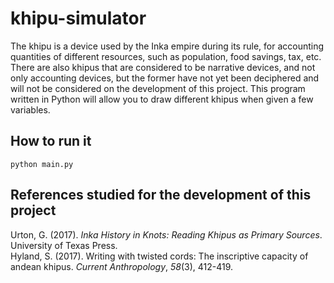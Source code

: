 # khipu-simulator
The khipu is a device used by the Inka empire during its rule, for accounting quantities of different resources,  such as population, food savings, tax, etc. There are also khipus that are considered to be narrative devices, and not only accounting devices, but the former have not yet been deciphered and will not be considered on the development of this project. This program written in Python will allow you to draw different khipus when given a few variables.

## How to run it
    python main.py

## References studied for the development of this project
Urton, G. (2017). _Inka History in Knots: Reading Khipus as Primary Sources_. University of Texas Press.  
Hyland, S. (2017). Writing with twisted cords: The inscriptive capacity of andean khipus. _Current Anthropology_, _58_(3), 412-419.